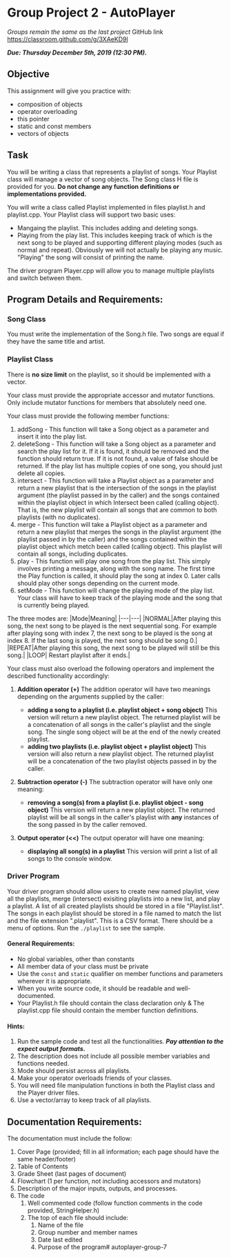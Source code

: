 # Group Project 2 - AutoPlayer

*Groups remain the same as the last project*
GitHub link https://classroom.github.com/g/3XAeKD9l

***Due: Thursday December 5th, 2019 (12:30 PM).***

## Objective
This assignment will give you practice with:
- composition of objects
- operator overloading
- this pointer
- static and const members
- vectors of objects

## Task
You will be writing a class that represents a playlist of songs.  Your Playlist class will manage a vector of song objects.  The Song class H file is provided for you.
**Do not change any function definitions or implementations provided.**

You will write a class called Playlist implemented in files playlist.h and playlist.cpp.
Your Playlist class will support two basic uses:
- Mangaing the playlist.  This includes adding and deleting songs.
- Playing from the play list.  This includes keeping track of which is the next song to be played and supporting different playing modes (such as normal and repeat).  Obviously we will not actually be playing any music.  "Playing" the song will consist of printing the name.

The driver program Player.cpp will allow you to manage multiple playlists and switch between them.

## Program Details and Requirements:

### Song Class
You must write the implementation of the Song.h file.
Two songs are equal if they have the same title and artist.

### Playlist Class
There is **no size limit** on the playlist, so it should be implemented with a vector. 

Your class must provide the appropriate accessor and mutator functions. Only include mutator functions for members that absolutely need one.

Your class must provide the following member functions:

1. addSong - This function will take a Song object as a parameter and insert it into the play list.
1. deleteSong - This function will take a Song object as a parameter and search the play list for it. If it is found, it should be removed and the function should return true.  If it is not found, a value of false should be returned.  If the play list has multiple copies of one song, you should just delete all copies.
1. intersect - This function will take a Playlist object as a parameter and return a new playlist that is the intersection of the songs in the playlist argument (the playlist passed in by the caller) and the songs contained within the playlist object in which Intersect been called (calling object).  That is, the new playlist  will contain all songs that are common to both playlists (with no duplicates).
1. merge - This function will take a Playlist object as a parameter and return a new playlist that merges the songs in the playlist argument (the playlist passed in by the caller) and the songs contained within the playlist object which metch been called (calling object). This playlist will contain all songs, including duplicates.
1. play - This function will play one song from the play list.  This simply involves printing a message, along with the song name.  The first time the Play function is called, it should play the song at index 0.  Later calls should play other songs depending on the current mode.
1. setMode - This function will change the playing mode of the play list.  Your class will have to keep track of the playing mode and the song that is currently being played.

The three modes are:
|Mode|Meaning|
|---|---|
|NORMAL|After playing this song, the next song to be played is the next sequential song. For example after playing song with index 7, the next song to be played is the song at index 8.  If the last song is played, the next song should be song 0.|
|REPEAT|After playing this song, the next song to be played will still be this song.|
|LOOP| Restart playlist after it ends.|


Your class must also overload the following operators and implement the described functionality accordingly:

1. **Addition operator (+)** 
	The addition operator will have two meanings depending on the arguments supplied by the caller:
	- **adding a song to a playlist (i.e. playlist object + song object)**
		This version will return a new playlist object.  The returned playlist will be a concatenation of all songs in the caller's playlist and the single song.  The single song object will be at the end of the newly created playlist.
	- **adding two playlists (i.e. playlist object + playlist object)**
		This version will also return a new playlist object. The returned playlist will be a concatenation of the two playlist objects passed in by the caller.

1. **Subtraction operator (-)**
	The subtraction operator will have only one meaning:
	- **removing a song(s) from a playlist (i.e. playlist object - song object)**
		This version will return a new playlist object.  The returned playlist will be all songs in the caller's playlist with **any** instances of the song passed in by the caller removed.
1. **Output operator (<<)**
	The output operator will have one meaning:
	- **displaying all song(s) in a playlist**
		This version will print a list of all songs to the console window.
		
          
### Driver Program
Your driver program should allow users to create new named playlist, view all the playlists, merge (intersect) exisiting playlists into a new list, and play a playlist.
A list of all created playlists should be stored in a file "Playlist.list". The songs in each playlist should be stored in a file named to match the list and the file extension ".playlist". This is a CSV format. 
There should be a menu of options. Run the `./playlist` to see the sample. 

#### General Requirements:

- No global variables, other than constants
- All member data of your class must be private
- Use the `const` and `static` qualifier on member functions and parameters wherever it is appropriate.
- When you write source code, it should be readable and well-documented.
- Your Playlist.h file should contain the class declaration only & The playlist.cpp file should contain the member function definitions.

#### Hints:

1. Run the sample code and test all the functionalities. ***Pay attention to the expect output formats.***
1. The description does not include all possible member variables and functions needed.
1. Mode should persist across all playlists.
1. Make your operator overloads friends of your classes.
1. You will need file manipulation functions in both the Playlist class and the Player driver files.
1. Use a vector/array to keep track of all playlists.

## Documentation Requirements:
The documentation must include the follow:
1.	Cover Page (provided; fill in all information; each page should have the same header/footer)
2.	Table of Contents 
3.	Grade Sheet (last pages of document)
4.	Flowchart (1 per function, not including accessors and mutators)
5.	Description of the major inputs, outputs, and processes.
6.	The code
	1.	Well commented code (follow function comments in the code provided, StringHelper.h)
	1.	The top of each file should include:
		1.	Name of the file
		1.	Group number and member names
		1.	Date last edited
		1.	Purpose of the program# autoplayer-group-7
